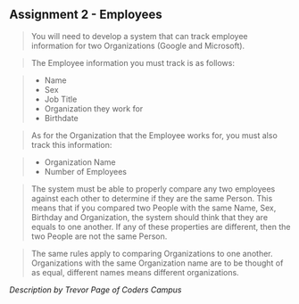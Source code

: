 Assignment 2 - Employees
-----

> You will need to develop a system that can track employee information for two Organizations (Google and Microsoft). 

> The Employee information you must track is as follows:

> * Name
> * Sex
> * Job Title
> * Organization they work for
> * Birthdate

> As for the Organization that the Employee works for, you must also track this information:

> * Organization Name
> * Number of Employees

> The system must be able to properly compare any two employees against each other to determine if they are the same Person. This means that if you compared two People with the same Name, Sex, Birthday and Organization, the system should think that they are equals to one another. If any of these properties are different, then the two People are not the same Person.

> The same rules apply to comparing Organizations to one another. Organizations with the same Organization name are to be thought of as equal, different names means different organizations.

*Description by Trevor Page of Coders Campus*
